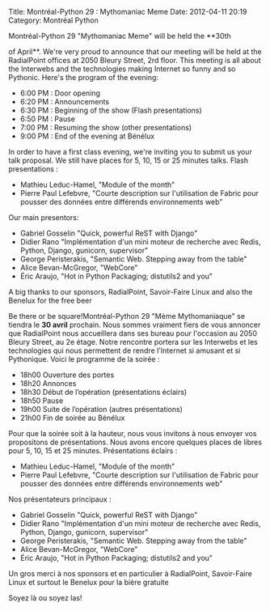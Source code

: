 Title: Montréal-Python 29 : Mythomaniac Meme
Date: 2012-04-11 20:19
Category: Montréal Python

<!--:en-->Montréal-Python 29 "Mythomaniac Meme" will be held the **30th
of April**. We're very proud to announce that our meeting will be held
at the RadialPoint offices at 2050 Bleury Street, 2rd floor. This
meeting is all about the Interwebs and the technologies making Internet
so funny and so Pythonic. Here's the program of the evening:

-   6:00 PM : Door opening
-   6:20 PM : Announcements
-   6:30 PM : Beginning of the show (Flash presentations)
-   6:50 PM : Pause
-   7:00 PM : Resuming the show (other presentations)
-   9:00 PM : End of the evening at Bénélux

In order to have a first class evening, we're inviting you to submit us
your talk proposal. We still have places for 5, 10, 15 or 25 minutes
talks. Flash presentations :

-   Mathieu Leduc-Hamel, "Module of the month"
-   Pierre Paul Lefebvre, "Courte description sur l'utilisation de
    Fabric pour pousser des données entre différends environnements web"

Our main presentors:

-   Gabriel Gosselin "Quick, powerful ReST with Django"
-   Didier Rano "Implémentation d'un mini moteur de recherche avec
    Redis, Python, Django, gunicorn, supervisor"
-   George Peristerakis, "Semantic Web. Stepping away from the table"
-   Alice Bevan-McGregor, "WebCore"
-   Éric Araujo, "Hot in Python Packaging; distutils2 and you"

A big thanks to our sponsors, RadialPoint, Savoir-Faire Linux and also
the Benelux for the free beer

Be there or be square!<!--:--><!--:fr-->Montréal-Python 29 "Mème
Mythomaniaque" se tiendra le **30 avril** prochain. Nous sommes vraiment
fiers de vous annoncer que RadialPoint nous accueillera dans ses bureau
pour l'occasion au 2050 Bleury Street, au 2e étage. Notre rencontre
portera sur les Interwebs et les technologies qui nous permettent de
rendre l'Internet si amusant et si Pythonique. Voici le programme de la
soirée :

-   18h00 Ouverture des portes
-   18h20 Annonces
-   18h30 Début de l’opération (présentations éclairs)
-   18h50 Pause
-   19h00 Suite de l’opération (autres présentations)
-   21h00 Fin de soirée au Bénélux

Pour que la soirée soit à la hauteur, nous vous invitons à nous envoyer
vos propositons de présentations. Nous avons encore quelques places de
libres pour 5, 10, 15 et 25 minutes. Présentations éclairs :

-   Mathieu Leduc-Hamel, "Module of the month"
-   Pierre Paul Lefebvre, "Courte description sur l'utilisation de
    Fabric pour pousser des données entre différends environnements web"

Nos présentateurs principaux :

-   Gabriel Gosselin "Quick, powerful ReST with Django"
-   Didier Rano "Implémentation d'un mini moteur de recherche avec
    Redis, Python, Django, gunicorn, supervisor"
-   George Peristerakis, "Semantic Web. Stepping away from the table"
-   Alice Bevan-McGregor, "WebCore"
-   Éric Araujo, "Hot in Python Packaging; distutils2 and you"

Un gros merci à nos sponsors et en particulier à RadialPoint,
Savoir-Faire Linux et surtout le Benelux pour la bière gratuite

Soyez là ou soyez las!<!--:-->

</p>

